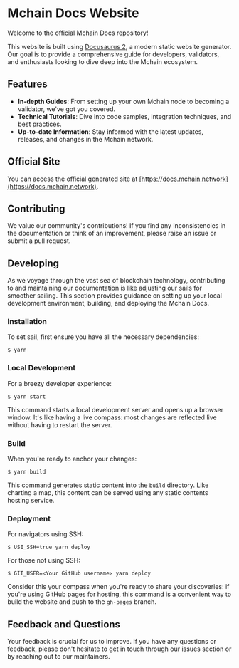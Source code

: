 # Mchain Docs Website

Welcome to the official Mchain Docs repository!

This website is built using [Docusaurus 2](https://docusaurus.io/), a modern static website generator. Our goal is to provide a comprehensive guide for developers, validators, and enthusiasts looking to dive deep into the Mchain ecosystem.

## Features

- **In-depth Guides**: From setting up your own Mchain node to becoming a validator, we've got you covered.
- **Technical Tutorials**: Dive into code samples, integration techniques, and best practices.
- **Up-to-date Information**: Stay informed with the latest updates, releases, and changes in the Mchain network.

## Official Site

You can access the official generated site at [https://docs.mchain.network](https://docs.mchain.network).

## Contributing

We value our community's contributions! If you find any inconsistencies in the documentation or think of an improvement, please raise an issue or submit a pull request.

## Developing

As we voyage through the vast sea of blockchain technology, contributing to and maintaining our documentation is like adjusting our sails for smoother sailing. This section provides guidance on setting up your local development environment, building, and deploying the Mchain Docs.

### Installation

To set sail, first ensure you have all the necessary dependencies:

```
$ yarn
```

### Local Development

For a breezy developer experience:

```
$ yarn start
```

This command starts a local development server and opens up a browser window. It's like having a live compass: most changes are reflected live without having to restart the server.

### Build

When you're ready to anchor your changes:

```
$ yarn build
```

This command generates static content into the `build` directory. Like charting a map, this content can be served using any static contents hosting service.

### Deployment

For navigators using SSH:

```
$ USE_SSH=true yarn deploy
```

For those not using SSH:

```
$ GIT_USER=<Your GitHub username> yarn deploy
```

Consider this your compass when you're ready to share your discoveries: if you're using GitHub pages for hosting, this command is a convenient way to build the website and push to the `gh-pages` branch.


## Feedback and Questions

Your feedback is crucial for us to improve. If you have any questions or feedback, please don't hesitate to get in touch through our issues section or by reaching out to our maintainers.


